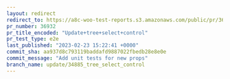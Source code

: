 ```yaml
---
layout: redirect
redirect_to: https://a8c-woo-test-reports.s3.amazonaws.com/public/pr/36932/e2e/index.html
pr_number: 36932
pr_title_encoded: "Update+tree+select+control"
pr_test_type: e2e
last_published: "2023-02-23 15:22:41 +0000"
commit_sha: aa937d8c793119baddafd9887022fbedb28e8e0e
commit_message: "Add unit tests for new props"
branch_name: update/34885_tree_select_control
---
```

